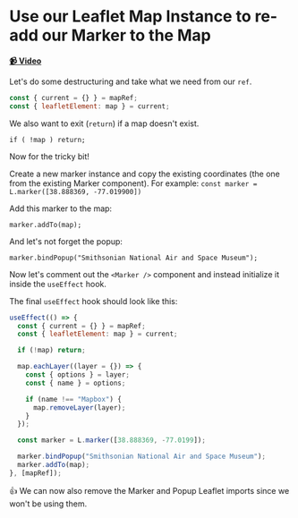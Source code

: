 # Use our Leaflet Map Instance to re-add our Marker to the Map

**[📹 Video](https://egghead.io/lessons/egghead-use-our-leaflet-map-instance-to-re-add-our-marker-to-the-map)**

Let's do some destructuring and take what we need from our `ref`.

```js
const { current = {} } = mapRef;
const { leafletElement: map } = current;
```

We also want to exit (`return`) if a map doesn't exist.

`if ( !map ) return;`

Now for the tricky bit!

Create a new marker instance and copy the existing coordinates (the one from the existing Marker component).
For example: `const marker = L.marker([38.888369, -77.019900])`

Add this marker to the map:

`marker.addTo(map);`

And let's not forget the popup:

`marker.bindPopup("Smithsonian National Air and Space Museum");`

Now let's comment out the `<Marker />` component and instead initialize it inside the `useEffect` hook.

The final `useEffect` hook should look like this:

```js
useEffect(() => {
  const { current = {} } = mapRef;
  const { leafletElement: map } = current;

  if (!map) return;

  map.eachLayer((layer = {}) => {
    const { options } = layer;
    const { name } = options;

    if (name !== "Mapbox") {
      map.removeLayer(layer);
    }
  });

  const marker = L.marker([38.888369, -77.0199]);

  marker.bindPopup("Smithsonian National Air and Space Museum");
  marker.addTo(map);
}, [mapRef]);
```

👍 We can now also remove the Marker and Popup Leaflet imports since we won't be using them.
